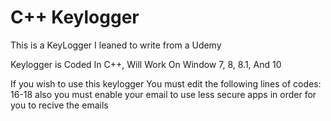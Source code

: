 # C++ Keylogger
This is a KeyLogger I leaned to write from a Udemy

Keylogger is Coded In C++, Will Work On Window 7, 8, 8.1, And 10

If you wish to use this keylogger You must edit the following lines of codes: 16-18
also you must enable your email to use less secure apps in order for you to recive the emails
